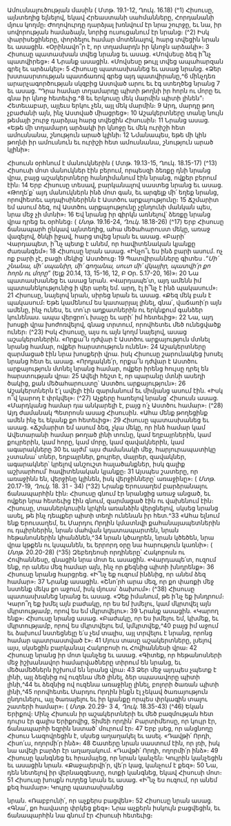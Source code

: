 
Ամուսնալուծության մասին
( Մտթ. 19.1-12, Ղուկ. 16.18)
(^1) Հիսուսը, այնտեղից ելնելով, եկավ Հրեաստանի սահմանները, Հորդանանի մյուս կողմը։ Ժողովուրդը դարձյալ
խռնվում էր նրա շուրջը, եւ նա, իր սովորության համաձայն, նորից ուսուցանում էր նրանց։
(^2) Իսկ փարիսեցիները, փորձելու համար մոտենալով, հարց տվեցին նրան եւ ասացին. «Օրինավո՞ր է, որ տղամարդն
իր կնոջն արձակի»։ 3 Հիսուսը պատասխան տվեց նրանց եւ ասաց. «Մովսեսը ձեզ ի՞նչ պատվիրեց»։ 4 Նրանք ասացին.
«Մովսեսը թույլ տվեց ապահարզան գրել եւ արձակել»։ 5 Հիսուսը պատասխանեց եւ ասաց նրանց. «Ձեր
խստասրտության պատճառով գրեց այդ պատվիրանը,^6 մինչդեռ արարչագործության սկզբից Աստված արու եւ էգ
ստեղծեց նրանց 7 եւ ասաց. “Դրա համար տղամարդը պիտի թողնի իր հորն ու մորը եւ գնա իր կնոջ հետեւից.^8 եւ երկուսը
մեկ մարմին պիտի լինեն”։ Հետեւաբար, այլեւս երկու չեն, այլ մեկ մարմին։ 9 Արդ, մարդը թող չբաժանի այն, ինչ Աստված
միացրեց»։ 10 Աշակերտները տանը նույն թեմայի շուրջ դարձյալ հարց տվեցին Հիսուսին։ 11 Նրանց ասաց. «Եթե մի
տղամարդ արձակի իր կնոջը եւ մեկ ուրիշի հետ ամուսնանա, շնություն արած կլինի։ 12 Նմանապես, եթե մի կին թողնի
իր ամուսնուն եւ ուրիշի հետ ամուսնանա, շնություն արած կլինի»։


Հիսուսն օրհնում է մանուկներին
( Մտթ. 19.13-15, Ղուկ. 18.15-17)
(^13) Հիսուսի մոտ մանուկներ էին բերում, որպեսզի ձեռքը դնի նրանց վրա, բայց աշակերտները հանդիմանում էին
նրանց, ովքեր բերում էին։ 14 Երբ Հիսուսը տեսավ, բարկանալով սաստեց նրանց եւ ասաց. «Թողե՛ք՝ այդ մանուկներն ինձ
մոտ գան, եւ արգելք մի՛ եղեք նրանց, որովհետեւ այդպիսիներինն է Աստծու արքայությունը։ 15 Ճշմարիտ եմ ասում ձեզ,
ով Աստծու արքայությունը չընդունի մանկան պես, նրա մեջ չի մտնի»։ 16 Եվ նրանց իր գիրկն առնելով՝ ձեռքը նրանց վրա
դրեց եւ օրհնեց։
( _Մտթ_. 19.16-24, _Ղուկ_. 18.18-26)
(^17) Երբ Հիսուսը ճանապարհ ընկավ այնտեղից, ահա մեծահարուստ մեկը, առաջ վազելով, ծնկի իջավ, հարց տվեց
նրան եւ ասաց. «Բարի՛ Վարդապետ, ի՞նչ պետք է անեմ, որ հավիտենական կյանքը ժառանգեմ»։ 18 Հիսուսը նրան ասաց.
«Ինչո՞ւ ես ինձ բարի ասում. ոչ ոք բարի չէ, բացի մեկից՝ Աստծուց։ 19 Պատվիրանները գիտես _.“Մի՛ շնանա, մի՛ սպանիր,
մի՛ գողանա, սուտ մի՛ վկայիր, պատվի՛ր քո հորն ու մորը”_ (Ելք 20.14, 13, 15-16, 12, Բ Օր. 5.17-20, 16)»։ 20 Նա
պատասխանեց եւ ասաց նրան. «Վարդապե՛տ, այդ ամենն իմ պատանեկությունից ի վեր արել եմ. արդ, էլ ի՞նչ է ինձ
պակասում»։ 21 Հիսուսը, նայելով նրան, սիրեց նրան եւ ասաց. «Քեզ մեկ բան է պակասում։ Եթե կամենում ես կատարյալ
լինել, գնա՛, վաճառի՛ր այն ամենը, ինչ ունես, եւ տո՛ւր աղքատներին ու երկնքում գանձեր կունենաս. ապա վերցրո՛ւ խաչը
եւ արի՛ իմ հետեւից»։ 22 Նա, այդ խոսքի վրա խոժոռվելով, գնաց տրտում, որովհետեւ մեծ ունեցվածք ուներ։
(^23) Իսկ Հիսուսը, այս ու այն կողմ նայելով, ասաց աշակերտներին. «Որքա՜ն դժվար է Աստծու արքայություն մտնել
նրանց համար, ովքեր հարստություն ունեն»։ 24 Աշակերտները զարմացած էին նրա խոսքերի վրա. իսկ Հիսուսը
շարունակեց խոսել նրանց հետ եւ ասաց. «Որդյակնե՛ր, որքա՜ն դժվար է Աստծու արքայություն մտնել նրանց համար,
ովքեր իրենց հույսը դրել են հարստության վրա։ 25 Ավելի հեշտ է, որ պարանը մտնի ասեղի ծակից, քան մեծահարուստը՝
Աստծու արքայություն»։ 26 Աշակերտներն է՛լ ավելի էին զարմանում եւ միմյանց ասում էին. «Իսկ ո՞վ կարող է փրկվել»։
(^27) Աչքերը հառելով նրանց՝ Հիսուսն ասաց. «Մարդկանց համար դա անկարելի է, բայց ո՛չ Աստծու համար»։
(^28) Այդ ժամանակ Պետրոսն ասաց Հիսուսին. «Ահա մենք թողեցինք ամեն ինչ եւ եկանք քո հետեւից»։ 29 Հիսուսը
պատասխանեց եւ ասաց. «Ճշմարիտ եմ ասում ձեզ, չկա մեկը, որ ինձ համար կամ Ավետարանի համար թողած լինի
տունը, կամ եղբայրներին, կամ քույրերին, կամ հորը, կամ մորը, կամ զավակներին, կամ ագարակները 30 եւ այժմ՝ այս
ժամանակի մեջ, հարյուրապատիկը չստանա՝ տներ, եղբայրներ, քույրեր, մայրեր, զավակներ, ագարակներ՝ կրելով
անշուշտ հալածանքներ, իսկ գալիք աշխարհում՝ հավիտենական կյանքը։ 31 Այսպես շատերը, որ առաջինն են, վերջինը
կլինեն, իսկ վերջինները՝ առաջինը»։
( _Մտթ_. 20.17-19, _Ղուկ_. 18. 31 - 34)
(^32) Նրանք Երուսաղեմ բարձրանալու ճանապարհին էին։ Հիսուսը գնում էր նրանցից առաջ անցած, եւ ովքեր նրա
հետեւից էին գնում, զարմացած էին ու վախենում էին։ Հիսուսը, տասներկուսին կրկին առանձին վերցնելով, սկսեց նրանց
ասել, թե ինչ դեպքեր պիտի տեղի ունենան իր հետ.^33 «Ահա ելնում ենք Երուսաղեմ, եւ Մարդու Որդին կմատնվի
քահանայապետներին ու դպիրներին, նրան մահվան կդատապարտեն, նրան հեթանոսներին կհանձնեն,^34 նրան
կծաղրեն, նրան կծեծեն, նրա վրա կթքեն ու կսպանեն, եւ երրորդ օրը նա հարություն կառնի»։
( _Մտթ_. 20.20-28)
(^35) Զեբեդեոսի որդիները՝ Հակոբոսն ու Հովհաննեսը, գնացին նրա մոտ եւ ասացին. «Վարդապե՛տ, ուզում ենք, որ
անես մեզ համար այն, ինչ որ քեզնից պիտի խնդրենք»։ 36 Հիսուսը նրանց հարցրեց. «Ի՞նչ եք ուզում ինձնից, որ անեմ ձեզ
համար»։ 37 Նրանք ասացին. «Շնո՛րհ արա մեզ, որ քո փառքի մեջ նստենք մեկս քո աջում, իսկ մյուսս՝ ձախում»։
(^38) Հիսուսը պատասխանեց նրանց եւ ասաց. «Չեք իմանում, թե ի՛նչ եք խնդրում։ Կարո՞ղ եք խմել այն բաժակը, որ ես եմ
խմելու, կամ մկրտվել այն մկրտությամբ, որով ես եմ մկրտվելու»։ 39 Նրանք ասացին. «Կարող ենք»։ Հիսուսը նրանց
ասաց. «Բաժակը, որ ես խմելու եմ, կխմեք, եւ մկրտությամբ, որով ես մկրտվելու եմ, կմկրտվեք,^40 բայց իմ աջում եւ
ձախում նստեցնելը ե՛ս չեմ տալիս, այլ տրվելու է նրանց, որոնց համար պատրաստված է»։ 41 Մյուս տասը աշակերտները,
լսելով այս, սկսեցին բարկանալ Հակոբոսի ու Հովհաննեսի վրա։ 42 Հիսուսը նրանց իր մոտ կանչեց եւ ասաց. «Գիտեք, որ
հեթանոսների մեջ իշխանավոր համարվածները տիրում են նրանց, եւ մեծամեծներն իշխում են նրանց վրա։ 43 Ձեր մեջ
այդպես չպետք է լինի, այլ ձեզնից ով ուզենա մեծ լինել, ձեր սպասավորը պիտի լինի,^44 եւ ձեզնից ով ուզենա առաջինը
լինել, բոլորի ծառան պիտի լինի,^45 որովհետեւ Մարդու Որդին ինքն էլ չեկավ ծառայություն ընդունելու, այլ ծառայելու եւ
իր կյանքը որպես փրկագին տալու շատերի համար»։
( _Մտթ_. 20.29- 3 4, _Ղուկ_. 18.35-43)
(^46) Եկան Երիքով։ Մինչ Հիսուսն իր աշակերտների եւ մեծ բազմության հետ դուրս էր գալիս Երիքովից, Տիմեի որդին՝
Բարտիմեոսը, որ կույր էր, ճանապարհի եզրին նստած՝ մուրում էր։ 47 Երբ լսեց, որ անցնողը Հիսուս Նազովրեցին է, սկսեց
աղաղակել եւ ասել. «Դավթի՛ Որդի, Հիսո՛ւս, ողորմի՛ր ինձ»։ 48 Շատերը նրան սաստում էին, որ լռի, իսկ նա ավելի բարձր
էր աղաղակում. «Դավթի՛ Որդի, ողորմի՛ր ինձ»։ 49 Հիսուսը կանգնեց եւ հրամայեց, որ նրան կանչեն։ Կույրին կանչեցին եւ
ասացին նրան. «Քաջալերվի՛ր, վե՛ր կաց, կանչում է քեզ»։ 50 Նա, դեն նետելով իր վերնազգեստը, ոտքի կանգնեց, եկավ
Հիսուսի մոտ։ 51 Հիսուսը խոսքն ուղղեց նրան եւ ասաց. «Ի՞նչ ես ուզում, որ անեմ քեզ համար»։ Կույրը պատասխանեց


նրան. «Ռաբբունի՛, որ աչքերս բացվեն»։ 52 Հիսուսը նրան ասաց. «Գնա՛, քո հավատը փրկեց քեզ»։ Նրա աչքերն իսկույն
բացվեցին, եւ ճանապարհին նա գնում էր Հիսուսի հետեւից։
